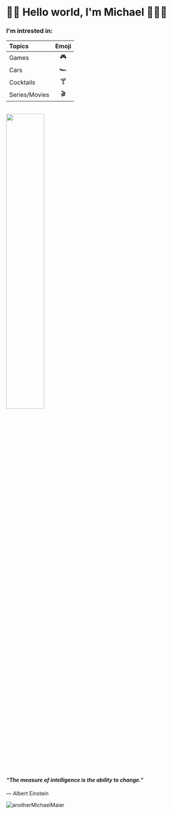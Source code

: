 # 👋🏼 Hello world, I'm Michael 👨🏼‍💻

### I'm intrested in:
Topics|Emoji
|:--|:-:|
Games         | 🎮   
Cars          | 🏎️   
Cocktails     | 🍸
Series/Movies | 🎬   
<br>
<img src="https://images.unsplash.com/photo-1603349206295-dde20617cb6a?ixlib=rb-4.0.3&ixid=MnwxMjA3fDB8MHxwaG90by1wYWdlfHx8fGVufDB8fHx8&auto=format&fit=crop&w=2670&q=80" width=45% height=45%>

#### _“The measure of intelligence is the ability to change.”_  <br>
— Albert Einstein

<p align="left">
  <img
    src="https://komarev.com/ghpvc/?username=anotherMichaelMaier"
    alt="anotherMichaelMaier"
  />
</p>

<!---
anotherMichaelMaier/anotherMichaelMaier is a ✨ special ✨ repository because its `README.md` (this file) appears on your GitHub profile.
You can click the Preview link to take a look at your changes.
--->
